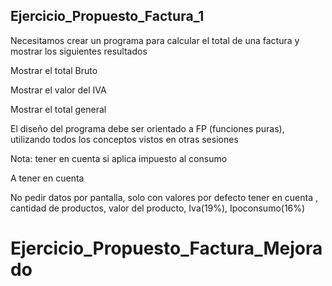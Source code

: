 ## Ejercicio_Propuesto_Factura_1

Necesitamos crear un programa para calcular el total de una factura y mostrar los siguientes resultados



Mostrar el total Bruto

Mostrar el valor del IVA

Mostrar el total general

El diseño del programa debe ser orientado a FP (funciones puras), utilizando todos los conceptos vistos en otras sesiones


Nota: tener en cuenta si aplica impuesto al consumo


A tener en cuenta

No pedir datos por pantalla, solo con valores por defecto
tener en cuenta , cantidad de productos, valor del producto, Iva(19%), Ipoconsumo(16%)
# Ejercicio_Propuesto_Factura_Mejorado
